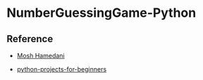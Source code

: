 # NumberGuessingGame-Python

## Reference

- [Mosh Hamedani](https://github.com/mosh-hamedani)

- [python-projects-for-beginners](https://github.com/mosh-hamedani/python-projects-for-beginners.git)

